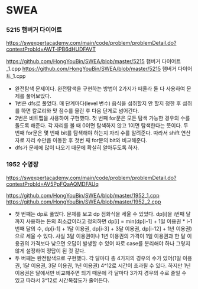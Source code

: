 # SWEA

### 5215 햄버거 다이어트

https://swexpertacademy.com/main/code/problem/problemDetail.do?contestProbId=AWT-lPB6dHUDFAVT

https://github.com/HongYouBin/SWEA/blob/master/5215 햄버거 다이어트\_1.cpp
https://github.com/HongYouBin/SWEA/blob/master/5215 햄버거 다이어트\_1.cpp

- 완전탐색 문제이다. 완전탐색을 구현하는 방법이 2가지가 떠올라 둘 다 사용하여 문제를 풀어보았다.
- 1번은 dfs로 풀었다. 매 단계마다(level 변수) 음식을 섭취할지 안 할지 정한 후 섭취를 하면 칼로리와 맛 점수를 올린 후 다음 단게로 넘어간다.
- 2번은 비트맵을 사용하여 구현했다. 첫 번째 for문은 모든 탐색 가능한 경우의 수를 돌도록 해준다. 각 자리를 볼 때 0이면 탐색하지 않고 1이면 탐색한다는 뜻이다. 두 번째 for문은 몇 번째 bit를 탐색해야 하는지 자리 수를 알려준다. 따라서 shift 연산자로 자리 수만큼 이동한 후 첫번 째 for문의 bit와 비교해준다.
- dfs가 문제에 많이 나오기 때문에 확실히 알아두도록 하자.

### 1952 수영장

https://swexpertacademy.com/main/code/problem/problemDetail.do?contestProbId=AV5PpFQaAQMDFAUq

https://github.com/HongYouBin/SWEA/blob/master/1952_1.cpp
https://github.com/HongYouBin/SWEA/blob/master/1952_2.cpp

- 첫 번째는 dp로 풀었다. 문제를 보고 dp 점화식을 세울 수 있었다. dp[i]을 i번째 달까지 사용하는 돈의 최소값이라고 정의하면 dp[i] = min(dp[i-1] + 1일 이용권 \* i-1번째 달의 수, dp[i-1] + 1달 이용권, dp[i-3] + 3달 이용권, dp[i-12] + 1년 이용권) 으로 세울 수 있다. 사실 3달 이용권이나 1년 이용권의 가격이 1일 이용권과 한 달 이용권의 가격보다 낮으면 오답이 발생할 수 있어 따로 case를 분리해야 하나 그렇지 않게 설정하여 정답이 된 것 같다.
- 두 버째는 완전탐색으로 구현했다. 각 달마다 총 4가지의 경우의 수가 있어(1일 이용권, 1달 이용권, 3달 이용권, 1년 이용권) 4^12로 시간이 초과될 수 있다. 하지만 1년 이용권은 달에서만 비교해주면 되기 때문에 각 달마다 3가지 경우의 수로 줄일 수 있고 따라서 3^12로 시간복잡도가 줄어든다.
